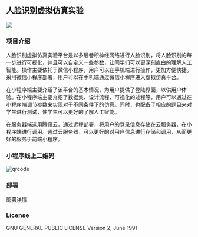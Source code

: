 ## 人脸识别虚拟仿真实验

![](https://github.com/polichan/Palette-taro/blob/master/screenshots/design.png)

### 项目介绍

人脸识别虚拟仿真实验平台是以多层卷积神经网络进行人脸识别，将人脸识别的每一步进行可视化，并且可以自定义一些参数，让同学们可以更深刻直白的理解人工智能。操作主要依托于微信小程序，用户可以在手机端进行操作，更加方便快捷。采用微信小程序部署，用户可以在手机端通过微信小程序进入虚拟仿真平台。

在小程序端主要介绍了该平台的基本情况，为用户提供了登陆界面，以供用户体验。在小程序端主要介绍了数据集、设计流程、可视化的过程等，用户可以通过在小程序端调节参数来实现对于不同条件下的仿真。同时，也配备了相应的题目来对学生进行测试，使学生可以更好的了解人工智能。

在服务器端选用腾讯云，通过远程部署，将用户的登录信息存储在云服务器，在小程序端进行调用。通过云服务器，可以更好的对用户信息进行存储和调用，从而更好的服务于前端小程序。

### 小程序线上二维码

![qrcode](https://github.com/polichan/Palette-taro/blob/master/screenshots/qrcode.png)

### 部署
[部署详情](https://github.com/polichan/Palette-taro/blob/master/deployment.md)
### License
GNU GENERAL PUBLIC LICENSE Version 2, June 1991

